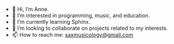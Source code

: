 - 👋 Hi, I’m Anne.
- 👀 I’m interested in programming, music, and education.
- 🌱 I’m currently learning Sphinx.
- 💞️ I’m looking to collaborate on projects related to my interests.
- 📫 How to reach me: saxmusicology@gmail.com

<!---
AGH621/AGH621 is a ✨ special ✨ repository because its `README.md` (this file) appears on your GitHub profile.
You can click the Preview link to take a look at your changes.
--->
